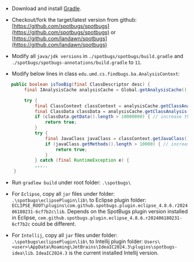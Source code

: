 *  Download and install [Gradle](https://gradle.org/install).

*  Checkout/fork the target/latest version from github: [https://github.com/spotbugs/spotbugs](https://github.com/spotbugs/spotbugs) or [https://github.com/landawn/spotbugs](https://github.com/landawn/spotbugs)

*  Modify all `java/jdk versions` in `./spotbugs/spotbugs/build.gradle` and `./spotbugs/spotbugs-annotations/build.gradle` to `11`.

*  Modify below lines in class `edu.umd.cs.findbugs.ba.AnalysisContext`:

```java
   public boolean isTooBig(final ClassDescriptor desc) {
        final IAnalysisCache analysisCache = Global.getAnalysisCache();

        try {
            final ClassContext classContext = analysisCache.getClassAnalysis(ClassContext.class, desc);
            final ClassData classData = analysisCache.getClassAnalysis(ClassData.class, desc);
            if (classData.getData().length > 10000000) { // increase the number to 10000000
                return true;
            }
            try {
                final JavaClass javaClass = classContext.getJavaClass();
                if (javaClass.getMethods().length > 10000) { // increase the number to 10000
                    return true;
                }
            } catch (final RuntimeException e) {
            .....
    }

```

*  Run `gradlew build` under root folder: `.\spotbugs\`

* For `Eclipse`, copy all `jar` files under folder: `.\spotbugs\eclipsePlugin\lib\` to Eclipse plugin folder: `ECLIPSE_ROOT\plugins\com.github.spotbugs.plugin.eclipse_4.8.6.r202406180231-6cf7b2c\lib`. Depends on the SpotBugs plugin version installed in Eclipse, `com.github.spotbugs.plugin.eclipse_4.8.6.r202406180231-6cf7b2c` could be different.

* For `Intellij`, copy all `jar` files under folder: `.\spotbugs\eclipsePlugin\lib\` to Intellij plugin folder: `Users\<user>\AppData\Roaming\JetBrains\IdeaIC2024.3\plugins\spotbugs-idea\lib`. `IdeaIC2024.3` is the current installed Intellij version.


